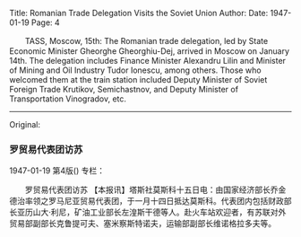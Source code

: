 Title: Romanian Trade Delegation Visits the Soviet Union
Author:
Date: 1947-01-19
Page: 4

　　TASS, Moscow, 15th: The Romanian trade delegation, led by State Economic Minister Gheorghe Gheorghiu-Dej, arrived in Moscow on January 14th. The delegation includes Finance Minister Alexandru Lilin and Minister of Mining and Oil Industry Tudor Ionescu, among others. Those who welcomed them at the train station included Deputy Minister of Soviet Foreign Trade Krutikov, Semichastnov, and Deputy Minister of Transportation Vinogradov, etc.



<hr /> 

Original: 


### 罗贸易代表团访苏

1947-01-19
第4版()
专栏：

　　罗贸易代表团访苏
    【本报讯】塔斯社莫斯科十五日电：由国家经济部长乔金德治率领之罗马尼亚贸易代表团，于一月十四日抵达莫斯科。代表团内包括财政部长亚历山大·利尼，矿油工业部长左湟斯干德等人。赴火车站欢迎者，有苏联对外贸易部副部长克鲁提可夫、塞米察斯特诺夫，运输部副部长维诺格拉多夫等。
